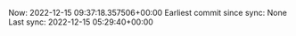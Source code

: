 Now: 2022-12-15 09:37:18.357506+00:00 Earliest commit since sync: None Last sync: 2022-12-15 05:29:40+00:00
